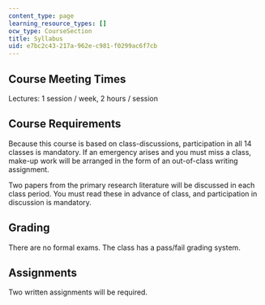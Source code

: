 ```yaml
---
content_type: page
learning_resource_types: []
ocw_type: CourseSection
title: Syllabus
uid: e7bc2c43-217a-962e-c981-f0299ac6f7cb
---
```


Course Meeting Times
--------------------

Lectures: 1 session / week, 2 hours / session

Course Requirements
-------------------

Because this course is based on class-discussions, participation in all 14 classes is mandatory. If an emergency arises and you must miss a class, make-up work will be arranged in the form of an out-of-class writing assignment.

Two papers from the primary research literature will be discussed in each class period. You must read these in advance of class, and participation in discussion is mandatory.

Grading
-------

There are no formal exams. The class has a pass/fail grading system.

Assignments
-----------

Two written assignments will be required.